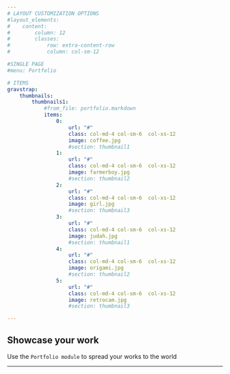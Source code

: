 ```yaml
---
# LAYOUT CUSTOMIZATION OPTIONS
#layout_elements:
#    content:
#        column: 12
#        classes:
#            row: extra-content-row
#            column: col-sm-12

#SINGLE PAGE
#menu: Portfolio

# ITEMS
gravstrap:
    thumbnails:
        thumbnails1:
            #from_file: portfolio.markdown
            items:
                0:
                    url: "#"
                    class: col-md-4 col-sm-6  col-xs-12
                    image: coffee.jpg
                    #section: thumbnail1
                1:
                    url: "#"
                    class: col-md-4 col-sm-6  col-xs-12
                    image: farmerboy.jpg
                    #section: thumbnail2
                2:
                    url: "#"
                    class: col-md-4 col-sm-6  col-xs-12
                    image: girl.jpg
                    #section: thumbnail3
                3:
                    url: "#"
                    class: col-md-4 col-sm-6  col-xs-12
                    image: judah.jpg
                    #section: thumbnail1
                4:
                    url: "#"
                    class: col-md-4 col-sm-6  col-xs-12
                    image: origami.jpg
                    #section: thumbnail2
                5:
                    url: "#"
                    class: col-md-4 col-sm-6  col-xs-12
                    image: retrocam.jpg
                    #section: thumbnail3

---
```


## Showcase your work
Use the `Portfolio module` to spread your works to the world

___
